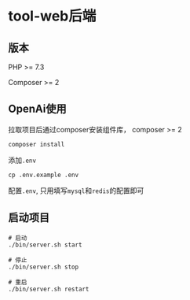 # tool-web后端

## 版本

PHP >= 7.3

Composer >= 2

## OpenAi使用

拉取项目后通过composer安装组件库， composer >= 2
``` 
composer install
```

添加`.env`
```
cp .env.example .env
```

配置`.env`, 只用填写`mysql`和`redis`的配置即可


## 启动项目

``` 
# 启动
./bin/server.sh start

# 停止
./bin/server.sh stop

# 重启
./bin/server.sh restart
```